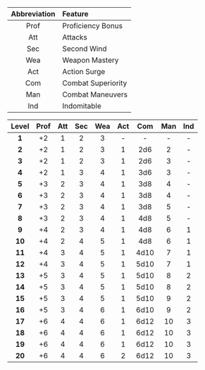 
| Abbreviation | Feature            |
| :----------: | :----------------- |
|     Prof     | Proficiency Bonus  |
|     Att      | Attacks            |
|     Sec      | Second Wind        |
|     Wea      | Weapon Mastery     |
|     Act      | Action Surge       |
|     Com      | Combat Superiority |
|     Man      | Combat Maneuvers   |
|     Ind      | Indomitable        |


| Level  | Prof | Att | Sec | Wea | Act | Com  | Man | Ind |
| :----: | :--: | :-: | :-: | :-: | :-: | :--: | :-: | :-: |
| **1**  |  +2  |  1  |  2  |  3  |  -  |  -   |  -  |  -  |
| **2**  |  +2  |  1  |  2  |  3  |  1  | 2d6  |  2  |  -  |
| **3**  |  +2  |  1  |  2  |  3  |  1  | 2d6  |  3  |  -  |
| **4**  |  +2  |  1  |  3  |  4  |  1  | 3d6  |  3  |  -  |
| **5**  |  +3  |  2  |  3  |  4  |  1  | 3d8  |  4  |  -  |
| **6**  |  +3  |  2  |  3  |  4  |  1  | 3d8  |  4  |  -  |
| **7**  |  +3  |  2  |  3  |  4  |  1  | 3d8  |  5  |  -  |
| **8**  |  +3  |  2  |  3  |  4  |  1  | 4d8  |  5  |  -  |
| **9**  |  +4  |  2  |  3  |  4  |  1  | 4d8  |  6  |  1  |
| **10** |  +4  |  2  |  4  |  5  |  1  | 4d8  |  6  |  1  |
| **11** |  +4  |  3  |  4  |  5  |  1  | 4d10 |  7  |  1  |
| **12** |  +4  |  3  |  4  |  5  |  1  | 5d10 |  7  |  1  |
| **13** |  +5  |  3  |  4  |  5  |  1  | 5d10 |  8  |  2  |
| **14** |  +5  |  3  |  4  |  5  |  1  | 5d10 |  8  |  2  |
| **15** |  +5  |  3  |  4  |  5  |  1  | 5d10 |  9  |  2  |
| **16** |  +5  |  3  |  4  |  6  |  1  | 6d10 |  9  |  2  |
| **17** |  +6  |  4  |  4  |  6  |  1  | 6d12 | 10  |  3  |
| **18** |  +6  |  4  |  4  |  6  |  1  | 6d12 | 10  |  3  |
| **19** |  +6  |  4  |  4  |  6  |  1  | 6d12 | 10  |  3  |
| **20** |  +6  |  4  |  4  |  6  |  2  | 6d12 | 10  |  3  |
